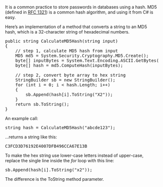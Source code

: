 
It is a common practice to store passwords in databases using a hash. MD5 (defined in [RFC 1321](http://www.ietf.org/rfc/rfc1321.txt)) is a common hash algorithm, and using it from C# is easy. 

Here’s an implementation of a method that converts a string to an MD5 hash, which is a 32-character string of hexadecimal numbers.

<pre>public string CalculateMD5Hash(string input)<br />{<br />    // step 1, calculate MD5 hash from input<br />    MD5 md5 = System.Security.Cryptography.MD5.Create();<br />    byte[] inputBytes = System.Text.Encoding.ASCII.GetBytes(input);<br />    byte[] hash = md5.ComputeHash(inputBytes);<br /><br />    // step 2, convert byte array to hex string<br />    StringBuilder sb = new StringBuilder();<br />    for (int i = 0; i &lt; hash.Length; i++)<br />    {<br />        sb.Append(hash[i].ToString("X2"));<br />    }<br />    return sb.ToString();<br />}<br /></pre>



An example call:

<pre>string hash = CalculateMD5Hash("abcde123");</pre>



…returns a string like this:

<pre>C3FCD3D76192E4007DFB496CCA67E13B</pre>



To make the hex string use lower-case letters instead of upper-case, replace the single line inside the _for_ loop with this line:

<pre>sb.Append(hash[i].ToString("x2"));</pre>



The difference is the ToString method parameter.